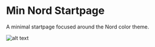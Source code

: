# Min Nord Startpage

A minimal startpage focused around the Nord color theme.

![alt text](https://imgur.com/KmCKWUg.png "Min Nord Startpage")
